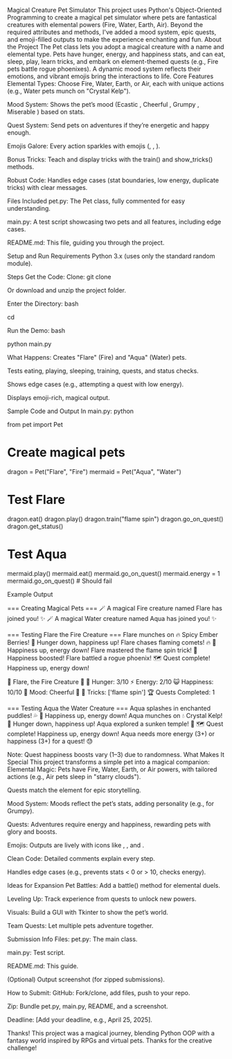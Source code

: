 Magical Creature Pet Simulator
 This project uses Python's Object-Oriented Programming to create a magical pet simulator where pets are fantastical creatures with elemental powers (Fire, Water, Earth, Air). Beyond the required attributes and methods, I've added a mood system, epic quests, and emoji-filled outputs to make the experience enchanting and fun.
 About the Project
The Pet class lets you adopt a magical creature with a name and elemental type. Pets have hunger, energy, and happiness stats, and can eat, sleep, play, learn tricks, and embark on element-themed quests (e.g., Fire pets battle rogue phoenixes). A dynamic mood system reflects their emotions, and vibrant emojis bring the interactions to life.
Core Features
Elemental Types: Choose Fire, Water, Earth, or Air, each with unique actions (e.g., Water pets munch on "Crystal Kelp").

Mood System: Shows the pet’s mood (Ecastic , Cheerful , Grumpy , Miserable ) based on stats.

Quest System: Send pets on adventures if they’re energetic and happy enough.

Emojis Galore: Every action sparkles with emojis (, , ).

Bonus Tricks: Teach and display tricks with the train() and show_tricks() methods.

Robust Code: Handles edge cases (stat boundaries, low energy, duplicate tricks) with clear messages.

 Files Included
pet.py: The Pet class, fully commented for easy understanding.

main.py: A test script showcasing two pets and all features, including edge cases.

README.md: This file, guiding you through the project.

 Setup and Run
Requirements
Python 3.x (uses only the standard random module).

Steps
Get the Code:
Clone: git clone <your-repo-url>

Or download and unzip the project folder.

Enter the Directory:
bash

cd <project-folder>

Run the Demo:
bash

python main.py

What Happens:
Creates "Flare" (Fire) and "Aqua" (Water) pets.

Tests eating, playing, sleeping, training, quests, and status checks.

Shows edge cases (e.g., attempting a quest with low energy).

Displays emoji-rich, magical output.

 Sample Code and Output
In main.py:
python

from pet import Pet

# Create magical pets
dragon = Pet("Flare", "Fire")
mermaid = Pet("Aqua", "Water")

# Test Flare
dragon.eat()
dragon.play()
dragon.train("flame spin")
dragon.go_on_quest()
dragon.get_status()

# Test Aqua
mermaid.play()
mermaid.eat()
mermaid.go_on_quest()
mermaid.energy = 1
mermaid.go_on_quest()  # Should fail

Example Output

=== Creating Magical Pets ===
🪄 A magical Fire creature named Flare has joined you! ✨
🪄 A magical Water creature named Aqua has joined you! ✨

=== Testing Flare the Fire Creature ===
Flare munches on 🔥 Spicy Ember Berries! 🦴 Hunger down, happiness up!
Flare chases flaming comets! 🔥 🎉 Happiness up, energy down!
Flare mastered the flame spin trick! 🎇 Happiness boosted!
Flare battled a rogue phoenix! 🗺️ Quest complete! Happiness up, energy down!

🌟 Flare, the Fire Creature 🌟
🍎 Hunger: 3/10
⚡ Energy: 2/10
😺 Happiness: 10/10
🧠 Mood: Cheerful 🐾
🎯 Tricks: ['flame spin']
🏆 Quests Completed: 1

=== Testing Aqua the Water Creature ===
Aqua splashes in enchanted puddles! 💦 🎉 Happiness up, energy down!
Aqua munches on 💧 Crystal Kelp! 🦴 Hunger down, happiness up!
Aqua explored a sunken temple! 🪸 🗺️ Quest complete! Happiness up, energy down!
Aqua needs more energy (3+) or happiness (3+) for a quest! 😓

Note: Quest happiness boosts vary (1–3) due to randomness.
 What Makes It Special
This project transforms a simple pet into a magical companion:
Elemental Magic:
Pets have Fire, Water, Earth, or Air powers, with tailored actions (e.g., Air pets sleep in "starry clouds").

Quests match the element for epic storytelling.

Mood System:
Moods reflect the pet’s stats, adding personality (e.g.,  for Grumpy).

Quests:
Adventures require energy and happiness, rewarding pets with glory and boosts.

Emojis:
Outputs are lively with icons like , , and .

Clean Code:
Detailed comments explain every step.

Handles edge cases (e.g., prevents stats < 0 or > 10, checks energy).

 Ideas for Expansion
Pet Battles: Add a battle() method for elemental duels.

Leveling Up: Track experience from quests to unlock new powers.

Visuals: Build a GUI with Tkinter to show the pet’s world.

Team Quests: Let multiple pets adventure together.

 Submission Info
Files:
pet.py: The main class.

main.py: Test script.

README.md: This guide.

(Optional) Output screenshot (for zipped submissions).

How to Submit:
GitHub: Fork/clone, add files, push to your repo.

Zip: Bundle pet.py, main.py, README, and a screenshot.

Deadline: [Add your deadline, e.g., April 25, 2025].

 Thanks!
This project was a magical journey, blending Python OOP with a fantasy world inspired by RPGs and virtual pets. Thanks for the creative challenge! 

